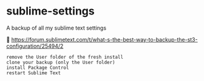 # sublime-settings
A backup of all my sublime text settings

:link: https://forum.sublimetext.com/t/what-s-the-best-way-to-backup-the-st3-configuration/25494/2

```
remove the User folder of the fresh install
clone your backup (only the User folder)
install Package Control
restart Sublime Text
```
